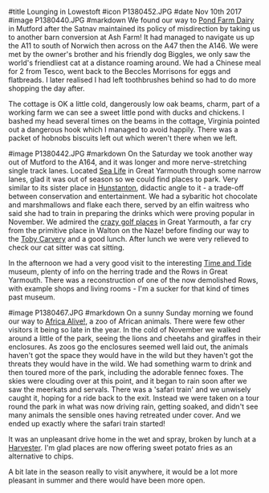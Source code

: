 #title Lounging in Lowestoft
#icon P1380452.JPG
#date Nov 10th 2017
#image P1380440.JPG
#markdown
We found our way to [Pond Farm Dairy](https://www.sykescottages.co.uk/cottage/Norfolk-Barnby/Pond-Farm-Dairy-954252.html) in Mutford after the Satnav maintained its policy
of misdirection by taking us to another barn conversion at Ash Farm! It had
managed to navigate us up the A11 to south of Norwich then across on the A47
then the A146.
We were met by the owner's brother and his friendly dog Biggles,
we only saw the world's friendliest cat at a distance roaming around.
We had a Chinese meal for 2 from Tesco, went back to the Beccles Morrisons for eggs and flatbreads.
I later realised I had left toothbrushes behind so had to do more shopping the day after.

The cottage is OK a little cold, dangerously low oak beams, charm, part of a working farm
we can see a sweet little pond with ducks and chickens. I bashed my head several times on the
beams in the cottage, Virginia pointed out a dangerous hook which I managed to avoid happily.
There was a packet of hobnobs biscuits left out which weren't there when we left.

#image P1380442.JPG
#markdown
On the Saturday we took another way out of Mutford to the A164, and it was longer
and more nerve-stretching single track lanes. Located [Sea Life](https://www.visitsealife.com/great-yarmouth/) in Great Yarmouth through
some narrow lanes, glad it was out of season so we could find places to park.
Very similar to its sister place in [Hunstanton](https://www.visitsealife.com/hunstanton/), didactic angle to it -
a trade-off between conservation and entertainment.
We had a sybaritic hot chocolate and marshmallows and flake each there,
served by an elfin waitress who said she had to train in preparing
the drinks which were proving popular in November.
We admired the [crazy golf places](http://www.pirates-cove.co.uk/) in Great Yarmouth,
a far cry from the primitive place in Walton on the Naze!
before finding our way to the [Toby Carvery](https://www.tobycarvery.co.uk/restaurants/east-of-england/thecaptainmanbygorleston) and a good lunch.
After lunch we were very relieved to check our cat sitter was cat sitting.

In the afternoon we had a very good visit to the interesting [Time and Tide](https://www.museums.norfolk.gov.uk/time-tide) museum,
plenty of info on the herring trade and the Rows in Great Yarmouth. There was a
reconstruction of one of the now demolished Rows, with example shops and living rooms -
I'm a sucker for that kind of times past museum.

#image P1380467.JPG
#markdown
On a sunny Sunday morning we found our way to [Africa Alive!](https://www.africa-alive.co.uk/), a zoo of African animals.
There were few other visitors it being so late in the year. In the cold of November we walked around a
little of the park, seeing the lions and cheetahs and giraffes in their enclosures.
As zoos go the enclosures seemed well laid out, the animals haven't got the space they would
have in the wild but they haven't got the threats they would have in the wild. We had
something warm to drink and then toured more of the park, including the adorable fennec
foxes. The skies were clouding over at this point, and it began to rain soon after we
saw the meerkats and servals. There was a 'safari train' and we unwisely caught it, hoping for a ride back
to the exit. Instead we were taken on a tour round the park in what was now driving rain,
getting soaked, and didn't see many animals the sensible ones having retreated under cover.
And we ended up exactly where the safari train started!

It was an unpleasant drive home in the wet and spray, broken by lunch at
a [Harvester](https://www.harvester.co.uk/restaurants/eastofengland/thepotterskilnlowestoft). I'm glad places are now offering sweet potato fries as an
alternative to chips.

A bit late in the season really to visit anywhere,
it would be a lot more pleasant in summer and there would have been more open.
